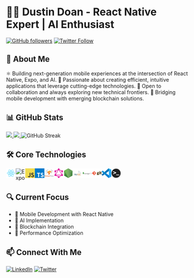# 👨‍💻 Dustin Doan - React Native Expert | AI Enthusiast

[![GitHub followers](https://img.shields.io/github/followers/DustinDoan315?style=social)](https://github.com/DustinDoan315)
[![Twitter Follow](https://img.shields.io/twitter/follow/dustindoan315?style=social)](https://x.com/dustin_doan_315)

## 📱 About Me

⚛️ Building next-generation mobile experiences at the intersection of React Native, Expo, and AI.
🧠 Passionate about creating efficient, intuitive applications that leverage cutting-edge technologies.
🔄 Open to collaboration and always exploring new technical frontiers.
🚀 Bridging mobile development with emerging blockchain solutions.

## 📊 GitHub Stats

<a href="https://github.com/DustinDoan315">
  <img height="180em" src="https://github-readme-stats.vercel.app/api?username=DustinDoan315&show_icons=true&theme=tokyonight&include_all_commits=true&count_private=true&hide_border=true"/>
  <img height="180em" src="https://github-readme-stats.vercel.app/api/top-langs/?username=DustinDoan315&layout=compact&langs_count=8&theme=tokyonight&hide_border=true"/>
</a>

<img src="https://github-readme-streak-stats.herokuapp.com/?user=DustinDoan315&theme=tokyonight&hide_border=true" alt="GitHub Streak" />

## 🛠️ Core Technologies
<img align="left" alt="React Native" width="26px" src="https://raw.githubusercontent.com/github/explore/80688e429a7d4ef2fca1e82350fe8e3517d3494d/topics/react-native/react-native.png" />
<img align="left" alt="Expo" width="26px" src="https://blog.kakaocdn.net/dn/dTf2xp/btsIRxOocZw/onKt7pPNl0L0BVQ3uxP4QK/img.png" />
<img align="left" alt="JavaScript" width="26px" src="https://raw.githubusercontent.com/github/explore/80688e429a7d4ef2fca1e82350fe8e3517d3494d/topics/javascript/javascript.png" />
<img align="left" alt="TypeScript" width="26px" src="https://raw.githubusercontent.com/github/explore/80688e429a7d4ef2fca1e82350fe8e3517d3494d/topics/typescript/typescript.png" />
<img align="left" alt="AI/ML" width="26px" src="https://raw.githubusercontent.com/github/explore/80688e429a7d4ef2fca1e82350fe8e3517d3494d/topics/tensorflow/tensorflow.png" />
<img align="left" alt="GraphQL" width="26px" src="https://raw.githubusercontent.com/github/explore/80688e429a7d4ef2fca1e82350fe8e3517d3494d/topics/graphql/graphql.png" />
<img align="left" alt="Node.js" width="26px" src="https://raw.githubusercontent.com/github/explore/80688e429a7d4ef2fca1e82350fe8e3517d3494d/topics/nodejs/nodejs.png" />
<img align="left" alt="MySQL" width="26px" src="https://raw.githubusercontent.com/github/explore/80688e429a7d4ef2fca1e82350fe8e3517d3494d/topics/mysql/mysql.png" />
<img align="left" alt="MongoDB" width="26px" src="https://raw.githubusercontent.com/github/explore/80688e429a7d4ef2fca1e82350fe8e3517d3494d/topics/mongodb/mongodb.png" />
<img align="left" alt="Git" width="26px" src="https://raw.githubusercontent.com/github/explore/80688e429a7d4ef2fca1e82350fe8e3517d3494d/topics/git/git.png" />
<img align="left" alt="Visual Studio Code" width="26px" src="https://raw.githubusercontent.com/github/explore/80688e429a7d4ef2fca1e82350fe8e3517d3494d/topics/visual-studio-code/visual-studio-code.png" />
<img align="left" alt="Terminal" width="26px" src="https://raw.githubusercontent.com/github/explore/80688e429a7d4ef2fca1e82350fe8e3517d3494d/topics/terminal/terminal.png" />
<br />
<br />

## 🔍 Current Focus

- 📱 Mobile Development with React Native
- 🧠 AI Implementation
- 🔗 Blockchain Integration
- 🚀 Performance Optimization

## 📫 Connect With Me

[![LinkedIn](https://img.shields.io/badge/LinkedIn-0077B5?style=for-the-badge&logo=linkedin&logoColor=white)](https://www.linkedin.com/in/%C4%91o%C3%A0n-kh%C3%A1nh-%C4%91%C3%B4ng-a3799a234/)
[![Twitter](https://img.shields.io/badge/X_(Twitter)-000000?style=for-the-badge&logo=x&logoColor=white)](https://x.com/dustin_doan_315)
<br />
